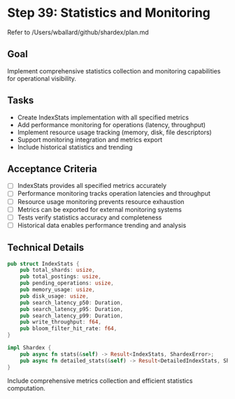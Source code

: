 # Step 39: Statistics and Monitoring

Refer to /Users/wballard/github/shardex/plan.md

## Goal
Implement comprehensive statistics collection and monitoring capabilities for operational visibility.

## Tasks
- Create IndexStats implementation with all specified metrics
- Add performance monitoring for operations (latency, throughput)
- Implement resource usage tracking (memory, disk, file descriptors)
- Support monitoring integration and metrics export
- Include historical statistics and trending

## Acceptance Criteria
- [ ] IndexStats provides all specified metrics accurately
- [ ] Performance monitoring tracks operation latencies and throughput
- [ ] Resource usage monitoring prevents resource exhaustion
- [ ] Metrics can be exported for external monitoring systems
- [ ] Tests verify statistics accuracy and completeness
- [ ] Historical data enables performance trending and analysis

## Technical Details
```rust
pub struct IndexStats {
    pub total_shards: usize,
    pub total_postings: usize,
    pub pending_operations: usize,
    pub memory_usage: usize,
    pub disk_usage: usize,
    pub search_latency_p50: Duration,
    pub search_latency_p95: Duration,
    pub search_latency_p99: Duration,
    pub write_throughput: f64,
    pub bloom_filter_hit_rate: f64,
}

impl Shardex {
    pub async fn stats(&self) -> Result<IndexStats, ShardexError>;
    pub async fn detailed_stats(&self) -> Result<DetailedIndexStats, ShardexError>;
}
```

Include comprehensive metrics collection and efficient statistics computation.